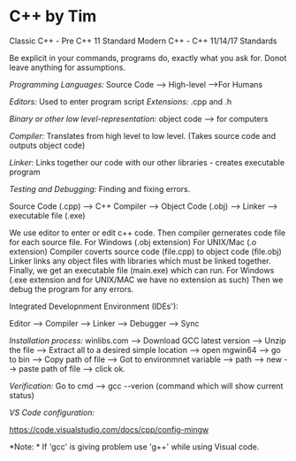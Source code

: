 # C++ by Tim

Classic C++ - Pre C++ 11 Standard
Modern C++ - C++ 11/14/17 Standards

Be explicit in your commands, programs do, exactly what you ask for.
Donot leave anything for assumptions.

*Programming Languages:* Source Code --> High-level -->For Humans

*Editors:* Used to enter program script
*Extensions:* .cpp and .h

*Binary or other low level-representation:* object code --> for computers

*Compiler:* Translates from high level to low level.
(Takes source code and outputs object code)

*Linker:* Links together our code with our other libraries
    - creates executable program

*Testing and Debugging:* Finding and fixing errors.

Source Code (.cpp) --> C++ Compiler  --> Object Code (.obj) --> Linker --> executable file (.exe)

We use editor to enter or edit c++ code. Then compiler gernerates code file 
for each source file. For Windows (.obj extension) For UNIX/Mac (.o extension)
Compiler coverts source code (file.cpp) to object code (file.obj)
Linker links any object files with libraries which must be linked together.
Finally, we get an executable file (main.exe) which can run.
For Windows (.exe extension and for UNIX/MAC we have no extension as such)
Then we debug the program for any errors.

Integrated Developnment Environment (IDEs'): 

Editor --> Compiler --> Linker --> Debugger --> Sync

*Installation process:* 
winlibs.com --> Download GCC latest version --> Unzip the file --> Extract all to a desired simple location --> open mgwin64 --> go to bin --> Copy path of file --> Got to environmnet variable --> path --> new --> paste path of file --> click ok.

*Verification:* Go to cmd --> gcc --verion (command which will show current status)

*VS Code configuration:*

https://code.visualstudio.com/docs/cpp/config-mingw  

*Note: * If 'gcc' is giving problem use 'g++' while using Visual code. 























